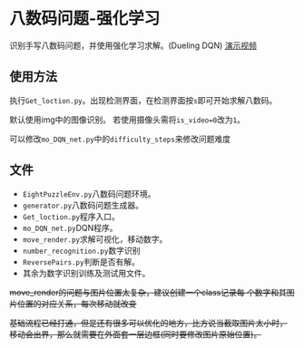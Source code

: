 # 八数码问题-强化学习
识别手写八数码问题，并使用强化学习求解。(Dueling DQN)
[演示视频](https://www.bilibili.com/video/BV1xU4y1B7AG/)
## 使用方法
执行`Get_loction.py`。出现检测界面，在检测界面按`s`即可开始求解八数码。

默认使用img中的图像识别。
若使用摄像头需将`is_video=0`改为`1`。

可以修改`mo_DQN_net.py`中的`difficulty_steps`来修改问题难度

## 文件
- `EightPuzzleEnv.py`八数码问题环境。
- `generator.py`八数码问题生成器。
- `Get_loction.py`程序入口。
- `mo_DQN_net.py`DQN程序。
- `move_render.py`求解可视化，移动数字。
- `number_recognition.py`数字识别
- `ReversePairs.py`判断是否有解。
- 其余为数字识别训练及测试用文件。

~~move_render的问题与图片位置太复杂，建议创建一个class记录每
个数字和其图片位置的对应关系，每次移动就改变~~

~~基础流程已经打通，但是还有很多可以优化的地方，比方说当截取图片太小时，
移动会出界，那么就需要在外面套一层边框(同时要修改图片原始位置)。~~